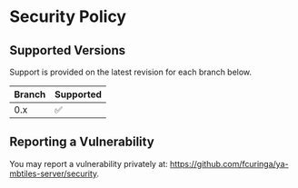 # Security Policy

## Supported Versions

Support is provided on the latest revision for each branch below.

| Branch | Supported          |
| ------- | ------------------ |
| 0.x  | :white_check_mark: |

## Reporting a Vulnerability

You may report a vulnerability privately at: https://github.com/fcuringa/ya-mbtiles-server/security.
